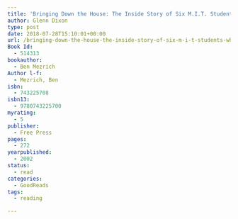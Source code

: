 ```yaml
---
title: 'Bringing Down the House: The Inside Story of Six M.I.T. Students Who Took Vegas for Millions'
author: Glenn Dixon
type: post
date: 2018-07-28T15:10:01+00:00
url: /bringing-down-the-house-the-inside-story-of-six-m-i-t-students-who-took-vegas-for-millions/
Book Id:
  - 514313
bookauthor:
  - Ben Mezrich
Author l-f:
  - Mezrich, Ben
isbn:
  - 743225708
isbn13:
  - 9780743225700
myrating:
  - 5
publisher:
  - Free Press
pages:
  - 272
yearpublished:
  - 2002
status:
  - read
categories:
  - GoodReads
tags:
  - reading

---
```

